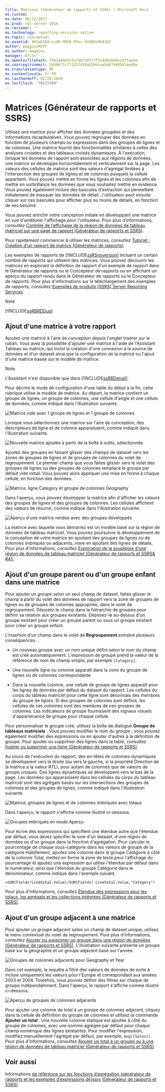 ```yaml
---
title: Matrices (Générateur de rapports et SSRS) | Microsoft Docs
ms.custom: ''
ms.date: 06/13/2017
ms.prod: sql-server-2014
ms.reviewer: ''
ms.technology: reporting-services-native
ms.topic: conceptual
ms.assetid: 493e63b9-ecd0-4054-97ec-92d84e9b8182
author: maggiesMSFT
ms.author: maggies
manager: kfile
ms.openlocfilehash: 7561d448253a7d87d87c7f5cdd02668e15ffaa4a
ms.sourcegitcommit: 2d4067fc7f2157d10a526dcaa5d67948581ee49e
ms.translationtype: MT
ms.contentlocale: fr-FR
ms.lasthandoff: 02/28/2020
ms.locfileid: "78172769"
---
```

# <a name="matrices-report-builder-and-ssrs"></a>Matrices (Générateur de rapports et SSRS)
  Utilisez une matrice pour afficher des données groupées et des informations récapitulatives. Vous pouvez regrouper des données en fonction de plusieurs champs ou expressions dans des groupes de lignes et de colonnes. Une matrice fournit des fonctionnalités similaires à celles des analyses croisées et des tableaux croisés dynamiques. À l'exécution, lorsque les données de rapport sont associées aux régions de données, une matrice se développe horizontalement et verticalement sur la page. Les valeurs des cellules de matrice sont des valeurs d'agrégat limitées à l'intersection des groupes de lignes et de colonnes auxquels la cellule appartient. Vous pouvez mettre en forme les lignes et les colonnes afin de mettre en surbrillance les données que vous souhaitez mettre en évidence. Vous pouvez également inclure des bascules d'extraction qui permettent initialement de masquer les données de détail ; l'utilisateur peut ensuite cliquer sur ces bascules pour afficher plus ou moins de détails, en fonction de ses besoins.

 Vous pouvez enrichir votre conception initiale en développant une matrice en vue d'améliorer l'affichage pour l'utilisateur. Pour plus d’informations, consultez [Contrôle de l’affichage de la région de données de tableau matriciel sur une page de rapport &#40;Générateur de rapports et SSRS&#41;](controlling-the-tablix-data-region-display-on-a-report-page.md).

 Pour rapidement commencer à utiliser les matrices, consultez [Tutoriel : Création d’un rapport de matrice &#40;Générateur de rapports&#41;](../tutorial-creating-a-matrix-report-report-builder.md).

 Les exemples de rapports de [!INCLUDE[ssRSnoversion](../../includes/ssrsnoversion-md.md)] incluent un certain nombre de rapports qui utilisent des matrices. Vous pouvez découvrir les matrices en explorant la définition de rapport d'un exemple de rapport dans le Générateur de rapports ou le Concepteur de rapports ou en affichant un aperçu du rapport rendu dans le Générateur de rapports ou le Concepteur de rapports. Pour plus d'informations sur le téléchargement des exemples de rapports, consultez [Exemples de produits (SSRS) Server Reporting Services](https://go.microsoft.com/fwlink/?LinkID=198283).

> [!NOTE]
>  [!INCLUDE[ssRBRDDup](../../includes/ssrbrddup-md.md)]

##  <a name="AddingMatrix"></a> Ajout d'une matrice à votre rapport
 Ajoutez une matrice à l'aire de conception depuis l'onglet Insérer sur le ruban. Vous avez la possibilité d'ajouter une matrice à l'aide de l'Assistant Tableau ou matrice, qui inclut la création d'une connexion à la source de données et d'un dataset ainsi que la configuration de la matrice ou l'ajout d'une matrice basée sur le modèle de matrice.

> [!NOTE]
>  L'Assistant n'est disponible que dans [!INCLUDE[ssRBDenali](../../includes/ssrbdenali-md.md)].

 Pour décrire le mode de configuration d'une table du début à la fin, cette rubrique utilise le modèle de matrice.  Au départ, la matrice contient un groupe de lignes, un groupe de colonnes, une cellule d'angle et une cellule de données, comme indiqué dans l'illustration suivante.

 ![Matrice vide avec 1 groupe de lignes et 1 groupe de colonnes](../media/rs-matrixtemplatenew.gif "Matrice vide avec 1 groupe de lignes et 1 groupe de colonnes")

 Lorsque vous sélectionnez une matrice sur l'aire de conception, des descripteurs de ligne et de colonne apparaissent, comme indiqué dans l'illustration suivante.

 ![Nouvelle matrice ajoutée à partir de la boîte à outils, sélectionnée](../media/rs-matrixtemplatenewselected.gif "Nouvelle matrice ajoutée à partir de la boîte à outils, sélectionnée")

 Ajoutez des groupes en faisant glisser des champs de dataset vers les zones de groupes de lignes et de groupes de colonnes du volet de regroupement. Le premier champ que vous faites glisser vers le volet des groupes de lignes ou des groupes de colonnes remplace le groupe par défaut vide initial. Vous pouvez alors appliquer une mise en forme à chaque cellule, en fonction des données.

 ![Matrice, ligne Category et groupe de colonnes Geography](../media/rs-basicmatrixdesign.gif "Matrice, ligne Category et groupe de colonnes Geography")

 Dans l'aperçu, vous pouvez développer la matrice afin d'afficher les valeurs des groupes de lignes et des groupes de colonnes. Les cellules affichent des valeurs de résumé, comme indiqué dans l'illustration suivante.

 ![Aperçu d'une matrice rendue avec des groupes développés](../media/rs-basicmatrixpreview.gif "Aperçu d'une matrice rendue avec des groupes développés")

 La matrice avec laquelle vous démarrez est un modèle basé sur la région de données de tableau matriciel. Vous pouvez poursuivre le développement de la conception de votre matrice en ajoutant des groupes de lignes ou de colonnes imbriqués ou adjacents, voire en ajoutant des lignes de détails. Pour plus d’informations, consultez [Exploration de la souplesse d’une région de données de tableau matriciel &#40;Générateur de rapports et SSRS& #41;](exploring-the-flexibility-of-a-tablix-data-region-report-builder-and-ssrs.md).

##  <a name="AddingParentGroupChild"></a> Ajout d'un groupe parent ou d'un groupe enfant dans une matrice
 Pour ajouter un groupe selon un seul champ de dataset, faites glisser le champ à partir du volet des données de rapport vers la zone de groupes de lignes ou de groupes de colonnes appropriée, dans le volet de regroupement. Déposez le champ dans la hiérarchie de groupes pour définir sa relation aux groupes existants. Déposez-le au-dessus d'un groupe existant pour créer un groupe parent ou sous un groupe existant pour créer un groupe enfant.

 L'insertion d'un champ dans le volet de **Regroupement** entraîne plusieurs conséquences :

-   Un nouveau groupe avec un nom unique défini selon le nom du champ est créé automatiquement. L'expression de groupe prend la valeur de la référence de nom de champ simple, par exemple `[Category]`.

-   Une nouvelle ligne ou colonne apparaît dans la zone du groupe de lignes ou de colonnes correspondante.

-   Dans la nouvelle colonne, une cellule de groupe de lignes apparaît pour les lignes de données par défaut du dataset du rapport. Les cellules du corps du tableau matriciel pour cette ligne sont désormais des membres du groupe de lignes. Si des groupes de colonnes sont définis, les cellules de ces colonnes sont des membres de ces groupes de colonnes. Les indicateurs de groupe fournissent des signaux visuels d'appartenance de groupe pour chaque cellule.

 Pour personnaliser le groupe créé, utilisez la boîte de dialogue **Groupe de tableaux matriciels** . Vous pouvez modifier le nom du groupe ; vous pouvez également modifier des expressions ou en ajouter d'autres à la définition de groupe. Pour ajouter ou supprimer des lignes dans la table, consultez [Insérer ou supprimer une ligne &#40;Générateur de rapports et SSRS&#41;](insert-or-delete-a-row-report-builder-and-ssrs.md).

 Au cours de l'exécution du rapport, des en-têtes de colonnes dynamiques se développent vers la droite (ou vers la gauche, si la propriété Direction de la matrice a la valeur RTL), pour autant de colonnes que de valeurs de groupe uniques. Des lignes dynamiques se développent vers le bas de la page. Les données qui apparaissent dans les cellules du corps du tableau matriciel sont des agrégats basés sur les intersections des groupes de colonnes et des groupes de lignes, comme indiqué dans l'illustration suivante.

 ![Matrice, groupes de lignes et de colonnes imbriqués avec totaux](../media/rs-basicmatrixnestedgroupstotalsdesign.gif "Matrice, groupes de lignes et de colonnes imbriqués avec totaux")

 Dans l'aperçu, le rapport s'affiche comme illustré ci-dessous.

 ![Groupes imbriqués en mode Aperçu](../media/rs-basicmatrixnestedgroupstotalspreview.gif "Groupes imbriqués en mode Aperçu")

 Pour écrire des expressions qui spécifient une étendue autre que l'étendue par défaut, vous devez spécifier le nom d'un dataset, d'une région de données ou d'un groupe dans la fonction d'agrégation. Pour calculer le pourcentage de chaque sous-catégorie dans les valeurs de groupe de la catégorie Habillement, ajoutez une colonne dans le groupe Catégorie à côté de la colonne Total, mettez en forme la zone de texte pour l'affichage du pourcentage et ajoutez une expression qui utilise l'étendue par défaut dans le numérateur, ainsi que l'étendue du groupe Catégorie dans le dénominateur, comme indiqué dans l'exemple suivant.

 `=SUM(Fields!Linetotal.Value)/SUM(Fields! Linetotal.Value,"Category")`

 Pour plus d’informations, consultez [Étendue des expressions pour les totaux, les agrégats et les collections intégrées &#40;Générateur de rapports et SSRS&#41;](expression-scope-for-totals-aggregates-and-built-in-collections.md).

##  <a name="AddingAdjacentGroup"></a> Ajout d'un groupe adjacent à une matrice
 Pour ajouter un groupe adjacent selon un champ de dataset unique, utilisez le menu contextuel du volet de regroupement. Pour plus d’informations, consultez [Ajouter ou supprimer un groupe dans une région de données &#40;Générateur de rapports et SSRS&#41;](add-or-delete-a-group-in-a-data-region-report-builder-and-ssrs.md). L'illustration suivante présente un groupe basé sur la géographie et un groupe adjacent basé sur l'année.

 ![Groupes de colonnes adjacents pour Geography et Year](../media/rs-basicmatrixadjacentgroupsdesign.gif "Groupes de colonnes adjacents pour Geography et Year")

 Dans cet exemple, la requête a filtré des valeurs de données de sorte à inclure uniquement les valeurs pour l'Europe et correspondant aux années 2003 et 2004. Toutefois, vous pouvez définir des filtres sur chaque de groupe indépendamment. Dans l'aperçu, le rapport s'affiche comme illustré ci-dessous.

 ![Aperçu de groupes de colonnes adjacents](../media/rs-basicmatrixadjacentgroupspreview.gif "Aperçu de groupes de colonnes adjacents")

 Pour ajouter une colonne de total à un groupe de colonnes adjacent, cliquez dans la cellule de définition du groupe de colonnes et utilisez la commande **Ajouter un total** . Une nouvelle colonne statique est ajoutée à côté du groupe de colonnes, avec une somme agrégée par défaut pour chaque champ numérique des lignes existantes. Pour modifier l'expression, modifiez manuellement l'agrégat par défaut, par exemple, `Avg([Sales])`. Pour plus d’informations, consultez [Ajouter un total à un groupe ou à une région de données de tableau matriciel &#40;Générateur de rapports et SSRS&#41;](add-a-total-to-a-group-or-tablix-data-region-report-builder-and-ssrs.md).

## <a name="see-also"></a>Voir aussi
 Informations [de référence sur les fonctions d’agrégation &#40;générateur de rapports et les exemples d’expressions de&#41;ssrs](report-builder-functions-aggregate-functions-reference.md) [&#40;Générateur de rapports et SSRS&#41;](expression-examples-report-builder-and-ssrs.md)


